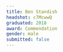 ```yaml
---
title: Ben Standish
headshot: c7McwwQ
graduated: 2018
award: Commendation
gender: male
submitted: false
---
```


